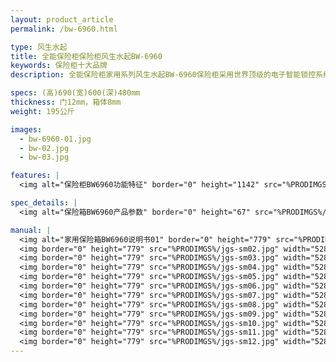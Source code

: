```yaml
---
layout: product_article
permalink: /bw-6960.html

type: 风生水起
title: 全能保险柜保险柜风生水起BW-6960
keywords: 保险柜十大品牌
description: 全能保险柜家用系列风生水起BW-6960保险柜采用世界顶级的电子智能锁控系统，进口微电脑芯片，结合高精密度机械锁机构，多重安全防护。

specs: (高)690(宽)600(深)480mm
thickness: 门12mm，箱体8mm
weight: 195公斤

images:
  - bw-6960-01.jpg
  - bw-02.jpg
  - bw-03.jpg

features: |
  <img alt="保险柜BW6960功能特征" border="0" height="1142" src="%PRODIMGS%/bw-gn.jpg" width="538" />

spec_details: |
  <img alt="保险箱BW6960产品参数" border="0" height="67" src="%PRODIMGS%/bw-cpcs.jpg" width="538" />

manual: |
  <img alt="家用保险箱BW6960说明书01" border="0" height="779" src="%PRODIMGS%/jgs-sm01.jpg" width="528" />  
  <img border="0" height="779" src="%PRODIMGS%/jgs-sm02.jpg" width="528" />  
  <img border="0" height="779" src="%PRODIMGS%/jgs-sm03.jpg" width="528" />  
  <img border="0" height="779" src="%PRODIMGS%/jgs-sm04.jpg" width="528" />  
  <img border="0" height="779" src="%PRODIMGS%/jgs-sm05.jpg" width="528" />  
  <img border="0" height="779" src="%PRODIMGS%/jgs-sm06.jpg" width="528" />  
  <img border="0" height="779" src="%PRODIMGS%/jgs-sm07.jpg" width="528" />  
  <img border="0" height="779" src="%PRODIMGS%/jgs-sm08.jpg" width="528" />  
  <img border="0" height="779" src="%PRODIMGS%/jgs-sm09.jpg" width="528" />  
  <img border="0" height="779" src="%PRODIMGS%/jgs-sm10.jpg" width="528" />  
  <img border="0" height="779" src="%PRODIMGS%/jgs-sm11.jpg" width="528" />  
  <img border="0" height="779" src="%PRODIMGS%/jgs-sm12.jpg" width="528" />
---
```

